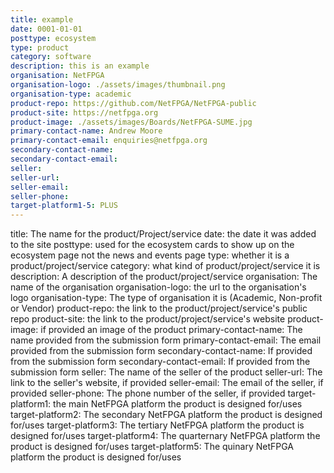 ```yaml
---
title: example
date: 0001-01-01
posttype: ecosystem
type: product
category: software
description: this is an example
organisation: NetFPGA
organisation-logo: ./assets/images/thumbnail.png
organisation-type: academic
product-repo: https://github.com/NetFPGA/NetFPGA-public
product-site: https://netfpga.org
product-image: ./assets/images/Boards/NetFPGA-SUME.jpg
primary-contact-name: Andrew Moore
primary-contact-email: enquiries@netfpga.org
secondary-contact-name:
secondary-contact-email:
seller:
seller-url:
seller-email:
seller-phone:
target-platform1-5: PLUS
---
```


title: The name for the product/Project/service
date: the date it was added to the site
posttype: used for the ecosystem cards to show up on the ecosystem page not the news and events page
type: whether it is a product/project/service
category: what kind of product/project/service it is
description: A description of the product/project/service
organisation: The name of the organisation
organisation-logo: the url to the organisation's logo
organisation-type: The type of organisation it is (Academic, Non-profit or Vendor)
product-repo: the link to the product/project/service's public repo
product-site: the link to the product/project/service's website
product-image: if provided an image of the product
primary-contact-name: The name provided from the submission form
primary-contact-email: The email provided from the submission form
secondary-contact-name: If provided from the submission form
secondary-contact-email: If provided from the submission form
seller: The name of the seller of the product
seller-url: The link to the seller's website, if provided
seller-email: The email of the seller, if provided
seller-phone: The phone number of the seller, if provided
target-platform1: the main NetFPGA platform the product is designed for/uses
target-platform2: The secondary NetFPGA platform the product is designed for/uses
target-platform3: The tertiary NetFPGA platform the product is designed for/uses
target-platform4: The quarternary NetFPGA platform the product is designed for/uses
target-platform5: The quinary NetFPGA platform the product is designed for/uses

